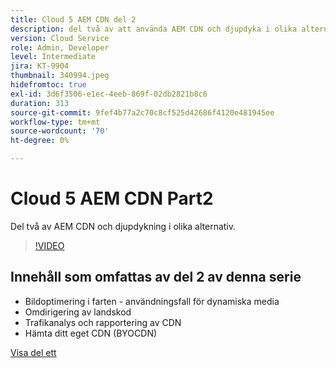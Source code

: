 ```yaml
---
title: Cloud 5 AEM CDN del 2
description: del två av att använda AEM CDN och djupdyka i olika alternativ.
version: Cloud Service
role: Admin, Developer
level: Intermediate
jira: KT-9904
thumbnail: 340994.jpeg
hidefromtoc: true
exl-id: 3d6f3506-e1ec-4eeb-869f-02db2821b8c6
duration: 313
source-git-commit: 9fef4b77a2c70c8cf525d42686f4120e481945ee
workflow-type: tm+mt
source-wordcount: '70'
ht-degree: 0%

---
```


# Cloud 5 AEM CDN Part2

Del två av AEM CDN och djupdykning i olika alternativ.

>[!VIDEO](https://video.tv.adobe.com/v/340994?quality=12&learn=on)

## Innehåll som omfattas av del 2 av denna serie

+ Bildoptimering i farten - användningsfall för dynamiska media
+ Omdirigering av landskod
+ Trafikanalys och rapportering av CDN
+ Hämta ditt eget CDN (BYOCDN)

[Visa del ett](cloud5-aem-cdn-part1.md)